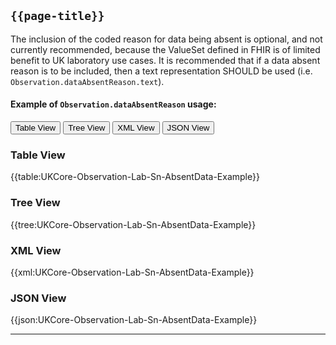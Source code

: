 <h2 id="dataAbsentReason"> <code>{{page-title}}</code> </h2>

The inclusion of the coded reason for data being absent is optional, and not currently recommended, because the ValueSet defined in FHIR is of limited benefit to UK laboratory use cases. It is recommended that if a data absent reason is to be included, then a text representation SHOULD be used (i.e. `Observation.dataAbsentReason.text`).

#### Example of `Observation.dataAbsentReason` usage:

<div>
<div class="tab">
 <button class="tablinks active" onclick="openTab(event, 'Table View')">Table View</button>
 <button class="tablinks" onclick="openTab(event, 'Tree View')">Tree View</button>
  <button class="tablinks" onclick="openTab(event, 'XML View')">XML View</button>
  <button class="tablinks" onclick="openTab(event, 'JSON View')">JSON View</button>
</div>

<div id="Table View" class="tabcontent" style="display:block">
  <h3>Table View</h3>
{{table:UKCore-Observation-Lab-Sn-AbsentData-Example}}
</div>

<div id="Tree View" class="tabcontent">
  <h3>Tree View</h3>
{{tree:UKCore-Observation-Lab-Sn-AbsentData-Example}}
</div>

<div id="XML View" class="tabcontent">
  <h3>XML View</h3>
{{xml:UKCore-Observation-Lab-Sn-AbsentData-Example}}
</div>

<div id="JSON View" class="tabcontent">
  <h3>JSON View</h3>
{{json:UKCore-Observation-Lab-Sn-AbsentData-Example}}
</div>
</div>

---